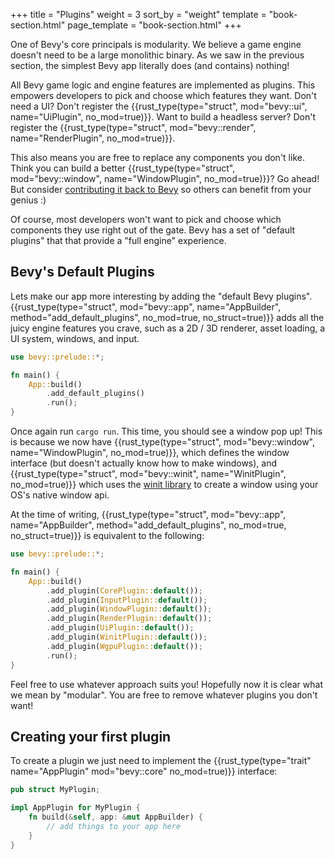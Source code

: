 +++
title = "Plugins"
weight = 3
sort_by = "weight"
template = "book-section.html"
page_template = "book-section.html"
+++

One of Bevy's core principals is modularity. We believe a game engine doesn't need to be a large monolithic binary. As we saw in the previous section, the simplest Bevy app literally does (and contains) nothing!

All Bevy game logic and engine features are implemented as plugins. This empowers developers to pick and choose which features they want. Don't need a UI? Don't register the {{rust_type(type="struct", mod="bevy::ui", name="UiPlugin", no_mod=true)}}. Want to build a headless server? Don't register the {{rust_type(type="struct", mod="bevy::render", name="RenderPlugin", no_mod=true)}}.

This also means you are free to replace any components you don't like. Think you can build a better {{rust_type(type="struct", mod="bevy::window", name="WindowPlugin", no_mod=true)}}? Go ahead! But consider [contributing it back to Bevy](/learn/book/contributing) so others can benefit from your genius :) 

Of course, most developers won't want to pick and choose which components they use right out of the gate. Bevy has a set of "default plugins" that that provide a "full engine" experience.  

## Bevy's Default Plugins

Lets make our app more interesting by adding the "default Bevy plugins". 
{{rust_type(type="struct", mod="bevy::app", name="AppBuilder", method="add_default_plugins", no_mod=true, no_struct=true)}} adds all the juicy engine features you crave, such as a 2D / 3D renderer, asset loading, a UI system, windows, and input. 

```rs
use bevy::prelude::*;

fn main() {
    App::build()
        .add_default_plugins()
        .run();
}
```

Once again run ```cargo run```. This time, you should see a window pop up! This is because we now have {{rust_type(type="struct", mod="bevy::window", name="WindowPlugin", no_mod=true)}}, which defines the window interface (but doesn't actually know how to make windows), and {{rust_type(type="struct", mod="bevy::winit", name="WinitPlugin", no_mod=true)}} which uses the <a href="https://github.com/rust-windowing/winit" target="_blank">winit library</a> to create a window using your OS's native window api.

At the time of writing, {{rust_type(type="struct", mod="bevy::app", name="AppBuilder", method="add_default_plugins", no_mod=true, no_struct=true)}} is equivalent to the following:
```rs
use bevy::prelude::*;

fn main() {
    App::build()
        .add_plugin(CorePlugin::default());
        .add_plugin(InputPlugin::default());
        .add_plugin(WindowPlugin::default());
        .add_plugin(RenderPlugin::default());
        .add_plugin(UiPlugin::default());
        .add_plugin(WinitPlugin::default());
        .add_plugin(WgpuPlugin::default());
        .run();
}
```

Feel free to use whatever approach suits you! Hopefully now it is clear what we mean by "modular". You are free to remove whatever plugins you don't want!

## Creating your first plugin

To create a plugin we just need to implement the {{rust_type(type="trait" name="AppPlugin" mod="bevy::core" no_mod=true)}} interface:

```rs
pub struct MyPlugin;

impl AppPlugin for MyPlugin {
    fn build(&self, app: &mut AppBuilder) {
        // add things to your app here
    }
}
```